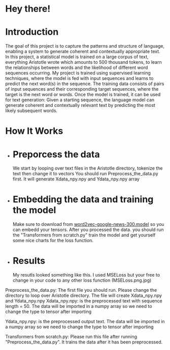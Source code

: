 
# Hey there!

# Introduction 
The goal of this project is to capture the patterns and structure of language, enabling a system to generate coherent and contextually appropriate text.
In this project, a statistical model is trained on a large corpus of text, everything Aristotle wrote which amounts to 500 thousand tokens, to learn the relationships between words and the likelihood of different word sequences occurring. My project is trained using supervised learning techniques, where the model is fed with input
sequences and learns to predict the next word(s) in the sequence. The training data consists of pairs of input sequences and their corresponding target sequences, where the target is the next word or words.
Once the model is trained, it can be used for text generation: Given a starting sequence, the language model can generate coherent and contextually relevant text by predicting the most likely subsequent words.

# How It Works
- # Preporcess the data
    We start by looping over text files in the Aristotle directory, tokenize the text then change it to vectors
    You should run Preprocess_the_data.py first. It will generate Xdata_npy.npy and Ydata_npy.npy array
   
- # Embedding the data and training the model
   Make sure to download from [word2vec-google-news-300.model](https://huggingface.co/fse/word2vec-google-news-300) so you can embedd your tensors.
   After you processed the data. you should run the "Transformers from scratch.py" train the model and get yourself some nice charts for the loss function.  
 
 - # Results
    My resutls looked something like this. I used MSELoss but your free to change in your code to any other loss function 
    (MSELoss.png.jpg)

Preprocess_the_data.py:  The first file you should run. Please change the directory to loop over Aristotle directory. The file will create Xdata_npy.npy and Ydata_npy.npy
  Xdata_npy.npy: is the preprocessed text with sequence length = 50. The data will be imported in a numpy array
  so we need to change the type to tensor after importing 
  
  Ydata_npy.npy: is the preprocessed output text. The data will be imported in a numpy array
  so we need to change the type to tensor after importing 


Transformers from scratch.py: Please run this file after running "Preprocess_the_data.py". It trains the data after it has been preprocessed.
